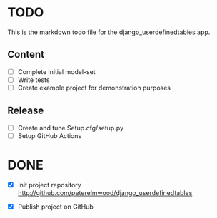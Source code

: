 # TODO

This is the markdown todo file for the django_userdefinedtables app.

## Content

- [ ] Complete initial model-set
- [ ] Write tests
- [ ] Create example project for demonstration purposes

## Release

- [ ] Create and tune Setup.cfg/setup.py
- [ ] Setup GitHub Actions

# DONE

- [x] Init project repository
      http://github.com/peterelmwood/django_userdefinedtables
- [x] Publish project on GitHub

